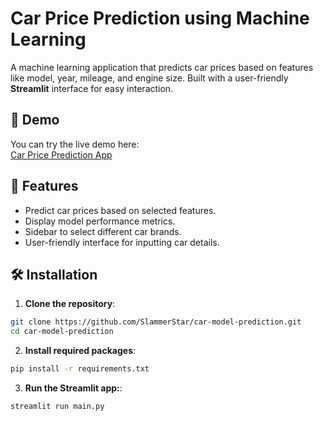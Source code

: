 # Car Price Prediction using Machine Learning

A machine learning application that predicts car prices based on features like model, year, mileage, and engine size. Built with a user-friendly **Streamlit** interface for easy interaction.

## 🔗 Demo

You can try the live demo here:  
[Car Price Prediction App](https://car-price-prediction-using-machine.onrender.com/)

## 🚀 Features

- Predict car prices based on selected features.
- Display model performance metrics.
- Sidebar to select different car brands.
- User-friendly interface for inputting car details.

## 🛠️ Installation

1. **Clone the repository**:

```bash
git clone https://github.com/SlammerStar/car-model-prediction.git
cd car-model-prediction
```

2. **Install required packages**:

```bash
pip install -r requirements.txt
```

3. **Run the Streamlit app:**:

```bash
streamlit run main.py
```
